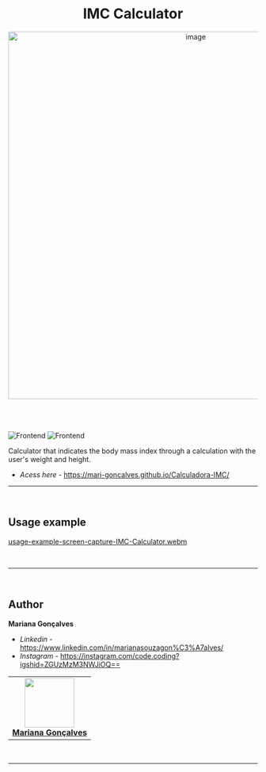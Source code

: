 <h1 align="center"> IMC Calculator </h1>

<div align="center">
  <img width="742" alt="image" src="https://github.com/Mari-Goncalves/Calculadora-IMC/assets/120994185/cc4e676b-daaa-437f-97c7-b2439db98db0">
</div>

<br>
<br>
<br>

![Frontend](https://img.shields.io/badge/Frontend-HTML5-orange?style=for-the-badge&logo=appveyor)
![Frontend](https://img.shields.io/badge/Style-CSS3-blue?style=for-the-badge&logo=appveyor)


Calculator that indicates the body mass index through a calculation with the user's weight and height.
* *Acess here* -  https://mari-goncalves.github.io/Calculadora-IMC/

---

<br>

## Usage example

[usage-example-screen-capture-IMC-Calculator.webm](https://github.com/Mari-Goncalves/Calculadora-IMC/assets/120994185/ef9f4236-98c7-413a-a0ea-d98e8d62be5f)

<br>

---

<br>

## Author

**Mariana Gonçalves** 

* *Linkedin* - https://www.linkedin.com/in/marianasouzagon%C3%A7alves/
* *Instagram* - https://instagram.com/code.coding?igshid=ZGUzMzM3NWJiOQ== 

<table>
  <tr>
    <td align="center"><a href="https://github.com/Mari-Goncalves"><img src="https://github.com/Mari-Goncalves/Portfolio/assets/120994185/7a7a7da0-219a-40e8-9cc7-6e4ec557cf85" width="100px;" alt=""/>
      <br /><sub><b><a href="https://github.com/Mari-Goncalves">Mariana Gonçalves</a></b>
      </sub></a><br/></td>
  </tr>
</table>


<br>

---
